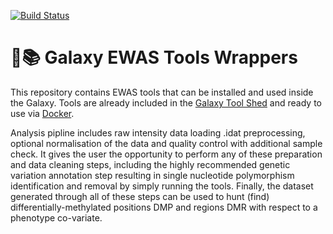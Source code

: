 [![Build Status](https://travis-ci.org/kpbioteam/ewas_galaxy.svg?branch=master)](https://travis-ci.org/kpbioteam/ewas_galaxy)


# 🔬📚 Galaxy EWAS Tools Wrappers

This repository contains EWAS tools that can be installed and used inside the Galaxy. Tools are already included in the [Galaxy Tool Shed](https://toolshed.g2.bx.psu.edu/view/kpbioteam/ewastools/53aaf097238c) and ready to use via [Docker](https://galaxyproject.org/use/ewas-galaxy/).

Analysis pipline includes raw intensity data loading .idat preprocessing, optional normalisation of the data and quality control with additional sample check. It gives the user the opportunity to perform any of these preparation and data cleaning steps, including the highly recommended genetic variation annotation step resulting in single nucleotide polymorphism identification and removal by simply running the tools. Finally, the dataset generated through all of these steps can be used to hunt (find) differentially-methylated positions DMP and regions DMR with respect to a phenotype co-variate.
